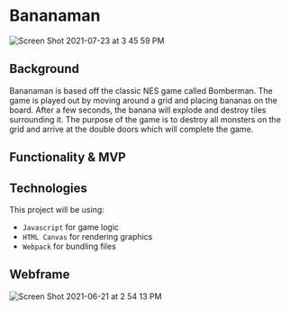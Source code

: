
# Bananaman
![Screen Shot 2021-07-23 at 3 45 59 PM](https://user-images.githubusercontent.com/24711003/126848201-306d124e-e3d8-4081-b692-4c2103240080.png)



## Background

Bananaman is based off the classic NES game called Bomberman. The game is played out by moving around a grid and placing bananas on the board. After a few seconds, the banana will explode and destroy tiles surrounding it. The purpose of the game is to destroy all monsters on the grid and arrive at the double doors which will complete the game.

## Functionality & MVP

##  Technologies
This project will be using:
  - `Javascript` for game logic
  - `HTML Canvas` for rendering graphics
  - `Webpack` for bundling files


## Webframe
![Screen Shot 2021-06-21 at 2 54 13 PM](https://user-images.githubusercontent.com/24711003/122832676-8ef5b600-d2a0-11eb-83c4-3cd44dae5af4.png)
